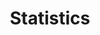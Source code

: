 ---
layout: tag-blog
title: Statistics   
slug: statistics    
category: study
menu: false
order: 1
---